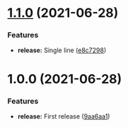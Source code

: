 # [1.1.0](https://github.com/mavrck-inc/build-lambda-js/compare/1.0.0...1.1.0) (2021-06-28)


### Features

* **release:** Single line ([e8c7298](https://github.com/mavrck-inc/build-lambda-js/commit/e8c7298574acfaaeed993bc5da262dbac34c4290))

# 1.0.0 (2021-06-28)


### Features

* **release:** First release ([9aa6aa1](https://github.com/mavrck-inc/build-lambda-js/commit/9aa6aa15688e07b5583188067de42772e33f8191))
